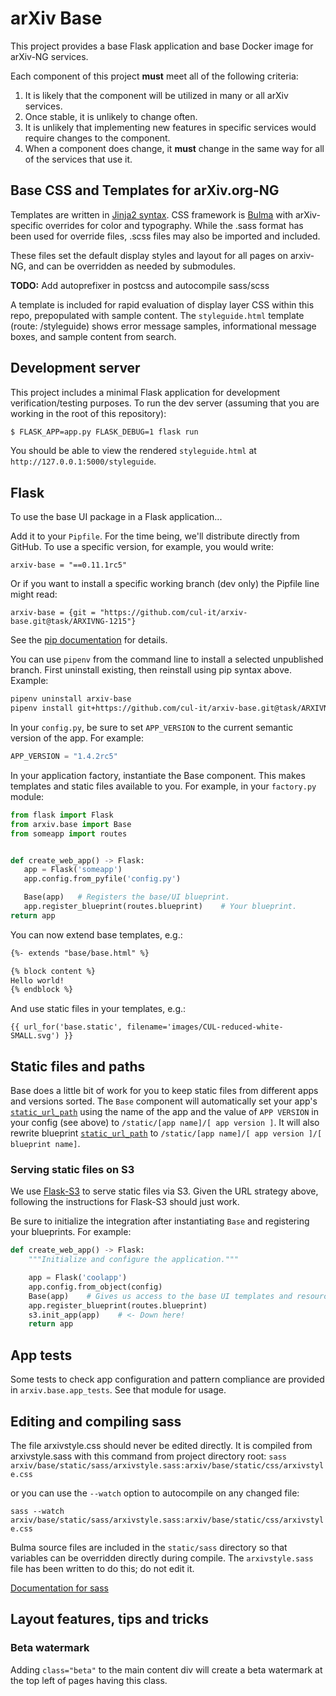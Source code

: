 # arXiv Base

This project provides a base Flask application and base Docker image for
arXiv-NG services.

Each component of this project **must** meet all of the following criteria:

1. It is likely that the component will be utilized in many or all arXiv
   services.
2. Once stable, it is unlikely to change often.
3. It is unlikely that implementing new features in specific services
   would require changes to the component.
4. When a component does change, it **must** change in the same way for all of
   the services that use it.

## Base CSS and Templates for arXiv.org-NG

Templates are written in [Jinja2 syntax](http://jinja.pocoo.org/docs/2.9/). CSS
framework is [Bulma](http://bulma.io) with arXiv-specific overrides for color
and typography. While the .sass format has been used for override files, .scss
files may also be imported and included.

These files set the default display styles and layout for all pages on
arxiv-NG, and can be overridden as needed by submodules.

**TODO:** Add autoprefixer in postcss and autocompile sass/scss

A template is included for rapid evaluation of display layer CSS within this
repo, prepopulated with sample content.
The ``styleguide.html`` template (route: /styleguide) shows error message
samples, informational message boxes, and sample content from search.

## Development server

This project includes a minimal Flask application for development
verification/testing purposes. To run the dev server (assuming that you are
working in the root of this repository):

```bash
$ FLASK_APP=app.py FLASK_DEBUG=1 flask run
```

You should be able to view the rendered ``styleguide.html`` at
``http://127.0.0.1:5000/styleguide``.

## Flask

To use the base UI package in a Flask application...

Add it to your ``Pipfile``. For the time being, we'll
distribute directly from GitHub. To use a specific version, for example, you
would write:

``arxiv-base = "==0.11.1rc5"``


Or if you want to install a specific working branch (dev only) the Pipfile line
might read:

``arxiv-base = {git = "https://github.com/cul-it/arxiv-base.git@task/ARXIVNG-1215"}``


See the [pip documentation](https://pip.pypa.io/en/latest/reference/pip_install/#git)
for details.

You can use ``pipenv`` from the command line to install a selected unpublished
branch. First uninstall existing, then reinstall using pip syntax above.
Example:

```bash
pipenv uninstall arxiv-base
pipenv install git+https://github.com/cul-it/arxiv-base.git@task/ARXIVNG-1010#egg=arxiv-base
```

In your ``config.py``, be sure to set ``APP_VERSION`` to the current semantic
version of the app. For example:

```python
APP_VERSION = "1.4.2rc5"
```

In your application factory, instantiate the Base component. This makes
templates and static files available to you. For example, in your
``factory.py`` module:

```python
from flask import Flask
from arxiv.base import Base
from someapp import routes


def create_web_app() -> Flask:
   app = Flask('someapp')
   app.config.from_pyfile('config.py')

   Base(app)   # Registers the base/UI blueprint.
   app.register_blueprint(routes.blueprint)    # Your blueprint.
return app
```

You can now extend base templates, e.g.:

```html
{%- extends "base/base.html" %}

{% block content %}
Hello world!
{% endblock %}
```

And use static files in your templates, e.g.:

```
{{ url_for('base.static', filename='images/CUL-reduced-white-SMALL.svg') }}
```

## Static files and paths

Base does a little bit of work for you to keep static files from different
apps and versions sorted. The ``Base`` component will automatically set  your
app's
[``static_url_path``](http://flask.pocoo.org/docs/1.0/api/#flask.Flask.static_url_path)
using the name of the app and the value of  ``APP VERSION`` in your config (see
above) to ``/static/[app name]/[ app version ]``. It will also rewrite blueprint
[``static_url_path``](http://flask.pocoo.org/docs/1.0/api/#flask.Blueprint.static_url_path)
to ``/static/[app name]/[ app version ]/[ blueprint name]``.

### Serving static files on S3

We use [Flask-S3](https://flask-s3.readthedocs.io/en/latest/) to serve static
files via S3. Given the URL strategy above, following the instructions for
Flask-S3 should just work.

Be sure to initialize the integration after  instantiating ``Base`` and
registering your blueprints. For example:

```python
def create_web_app() -> Flask:
    """Initialize and configure the application."""

    app = Flask('coolapp')
    app.config.from_object(config)
    Base(app)    # Gives us access to the base UI templates and resources.
    app.register_blueprint(routes.blueprint)
    s3.init_app(app)    # <- Down here!
    return app
```

## App tests

Some tests to check app configuration and pattern compliance are provided in
``arxiv.base.app_tests``. See that module for usage.

## Editing and compiling sass

The file arxivstyle.css should never be edited directly. It is compiled from
arxivstyle.sass with this command from project directory root:
``sass arxiv/base/static/sass/arxivstyle.sass:arxiv/base/static/css/arxivstyle.css``

or you can use the ``--watch`` option to autocompile on any changed file:

``sass --watch arxiv/base/static/sass/arxivstyle.sass:arxiv/base/static/css/arxivstyle.css``

Bulma source files are included in the ``static/sass`` directory so that
variables can be overridden directly during compile. The ``arxivstyle.sass``
file has been written to do this; do not edit it.

[Documentation for sass](http://sass-lang.com/documentation/file.SASS_REFERENCE.html)

## Layout features, tips and tricks

### Beta watermark

Adding ``class="beta"`` to the main content div will create a beta watermark at
 the top left of pages having this class.
